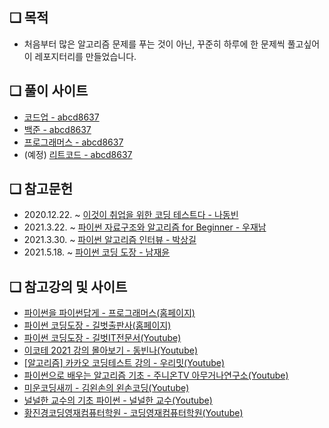 ## ❏ 목적
  - 처음부터 많은 알고리즘 문제를 푸는 것이 아닌, 꾸준히 하루에 한 문제씩 풀고싶어 이 레포지터리를 만들었습니다.

## ❏ 풀이 사이트
  - <a href='https://codeup.kr/userinfo.php?user=abcd8637'>코드업 - abcd8637</a>
  - <a href='https://www.acmicpc.net/user/abcd8637'>백준 - abcd8637</a>
  - <a href='https://programmers.co.kr/learn/challenges'>프로그래머스 - abcd8637</a>
  - (예정) <a href='https://leetcode.com/abcd8637/'>리트코드 - abcd8637</a>

## ❏ 참고문헌
  - 2020.12.22. ~ <a href='https://www.aladin.co.kr/shop/wproduct.aspx?ItemId=247882118'>이것이 취업을 위한 코딩 테스트다 - 나동빈</a>
  - 2021.3.22. ~ <a href='https://www.aladin.co.kr/shop/wproduct.aspx?ItemId=262452465'>파이썬 자료구조와 알고리즘 for Beginner - 우재남</a>
  - 2021.3.30. ~ <a href='https://www.aladin.co.kr/shop/wproduct.aspx?ItemId=245495826'>파이썬 알고리즘 인터뷰 - 박상길</a>
  - 2021.5.18. ~ <a href='https://www.aladin.co.kr/shop/wproduct.aspx?ItemId=173294238'>파이썬 코딩 도장 - 남재윤</a>

## ❏ 참고강의 및 사이트
  - <a href='https://programmers.co.kr/learn/courses/4008'>파이썬을 파이썬답게 - 프로그래머스(홈페이지)</a>
  - <a href='https://dojang.io/course/view.php?id=7'>파이썬 코딩도장 - 길벗출판사(홈페이지)</a>
  - <a href='https://www.youtube.com/playlist?list=PLa9dKeCAyr7iWPMclcDxbnlTjQ2vjdIDD'>파이썬 코딩도장 - 길벗IT전문서(Youtube)</a>
  - <a href='https://www.youtube.com/playlist?list=PLRx0vPvlEmdAghTr5mXQxGpHjWqSz0dgC'>이코테 2021 강의 몰아보기 - 동빈나(Youtube)</a>
  - <a href='https://www.youtube.com/playlist?list=PLSK4WsJ8JS4c1aMT5sZp2Nf50g2WhQuro'>[알고리즘] 카카오 코딩테스트 강의 - 우리밋(Youtube)</a>
  - <a href='https://www.youtube.com/playlist?list=PLHqxB9kMLLaPOp0jh591QhPvbz4H266SS'>파이썬으로 배우는 알고리즘 기초 - 주니온TV 아무거나연구소(Youtube)</a>
  - <a href='https://www.youtube.com/playlist?list=PLGPF8gvWLYyrkF85itdBHaOLSVbtdzBww'>미운코딩새끼 - 김왼손의 왼손코딩(Youtube)</a>
  - <a href='https://www.youtube.com/playlist?list=PL2P1Vm9k53HOEn-QYXAfblQWkR0OW9mKX'>널널한 교수의 기초 파이썬 - 널널한 교수(Youtube)</a>
  - <a href='https://www.youtube.com/channel/UCKc_3V6lgh9xGlI9jVdxHOg'>황진경코딩영재컴퓨터학원 - 코딩영재컴퓨터학원(Youtube)</a>